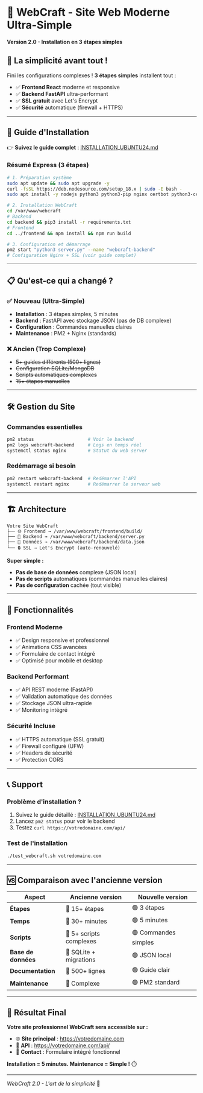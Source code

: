 # 🚀 WebCraft - Site Web Moderne Ultra-Simple

**Version 2.0 - Installation en 3 étapes simples**

## 🎯 La simplicité avant tout !

Fini les configurations complexes ! **3 étapes simples** installent tout :
- ✅ **Frontend React** moderne et responsive
- ✅ **Backend FastAPI** ultra-performant  
- ✅ **SSL gratuit** avec Let's Encrypt
- ✅ **Sécurité** automatique (firewall + HTTPS)

---

## 🚀 Guide d'Installation

👉 **Suivez le guide complet** : [INSTALLATION_UBUNTU24.md](INSTALLATION_UBUNTU24.md)

### Résumé Express (3 étapes)

```bash
# 1. Préparation système
sudo apt update && sudo apt upgrade -y
curl -fsSL https://deb.nodesource.com/setup_18.x | sudo -E bash -
sudo apt install -y nodejs python3 python3-pip nginx certbot python3-certbot-nginx git

# 2. Installation WebCraft
cd /var/www/webcraft
# Backend
cd backend && pip3 install -r requirements.txt
# Frontend  
cd ../frontend && npm install && npm run build

# 3. Configuration et démarrage
pm2 start "python3 server.py" --name "webcraft-backend"
# Configuration Nginx + SSL (voir guide complet)
```

---

## 📋 Qu'est-ce qui a changé ?

### ✅ Nouveau (Ultra-Simple)
- **Installation** : 3 étapes simples, 5 minutes
- **Backend** : FastAPI avec stockage JSON (pas de DB complexe)
- **Configuration** : Commandes manuelles claires
- **Maintenance** : PM2 + Nginx (standards)

### ❌ Ancien (Trop Complexe)
- ~~5+ guides différents (500+ lignes)~~
- ~~Configuration SQLite/MongoDB~~
- ~~Scripts automatiques complexes~~
- ~~15+ étapes manuelles~~

---

## 🛠️ Gestion du Site

### Commandes essentielles
```bash
pm2 status                    # Voir le backend
pm2 logs webcraft-backend     # Logs en temps réel
systemctl status nginx        # Statut du web server
```

### Redémarrage si besoin
```bash
pm2 restart webcraft-backend  # Redémarrer l'API
systemctl restart nginx       # Redémarrer le serveur web
```

---

## 🏗️ Architecture

```
Votre Site WebCraft
├── 🌐 Frontend → /var/www/webcraft/frontend/build/
├── 🔧 Backend → /var/www/webcraft/backend/server.py
├── 💾 Données → /var/www/webcraft/backend/data.json
└── 🔒 SSL → Let's Encrypt (auto-renouvelé)
```

**Super simple :**
- **Pas de base de données** complexe (JSON local)
- **Pas de scripts** automatiques (commandes manuelles claires)
- **Pas de configuration** cachée (tout visible)

---

## 🎨 Fonctionnalités

### Frontend Moderne
- ✅ Design responsive et professionnel
- ✅ Animations CSS avancées
- ✅ Formulaire de contact intégré
- ✅ Optimisé pour mobile et desktop

### Backend Performant
- ✅ API REST moderne (FastAPI)
- ✅ Validation automatique des données
- ✅ Stockage JSON ultra-rapide
- ✅ Monitoring intégré

### Sécurité Incluse
- ✅ HTTPS automatique (SSL gratuit)
- ✅ Firewall configuré (UFW)
- ✅ Headers de sécurité
- ✅ Protection CORS

---

## 📞 Support

### Problème d'installation ?
1. Suivez le guide détaillé : [INSTALLATION_UBUNTU24.md](INSTALLATION_UBUNTU24.md)
2. Lancez `pm2 status` pour voir le backend
3. Testez `curl https://votredomaine.com/api/`

### Test de l'installation
```bash
./test_webcraft.sh votredomaine.com
```

---

## 🆚 Comparaison avec l'ancienne version

| Aspect | Ancienne version | Nouvelle version |
|--------|------------------|------------------|
| **Étapes** | 🔴 15+ étapes | 🟢 3 étapes |
| **Temps** | 🔴 30+ minutes | 🟢 5 minutes |
| **Scripts** | 🔴 5+ scripts complexes | 🟢 Commandes simples |
| **Base de données** | 🔴 SQLite + migrations | 🟢 JSON local |
| **Documentation** | 🔴 500+ lignes | 🟢 Guide clair |
| **Maintenance** | 🔴 Complexe | 🟢 PM2 standard |

---

## 🎉 Résultat Final

**Votre site professionnel WebCraft sera accessible sur :**
- 🌐 **Site principal** : https://votredomaine.com
- 🔧 **API** : https://votredomaine.com/api/
- 📧 **Contact** : Formulaire intégré fonctionnel

**Installation = 5 minutes. Maintenance = Simple !** ⏱️

---

*WebCraft 2.0 - L'art de la simplicité* 🚀
